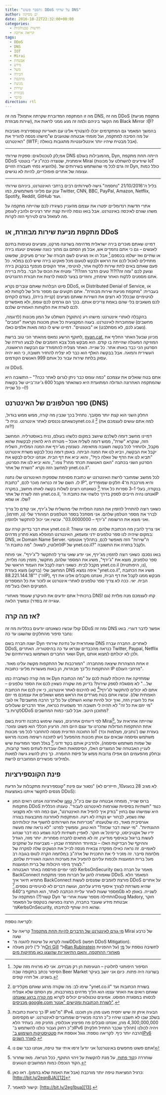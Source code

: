 ```yaml
---
title: "הסבר פשוט: DDoS על שרתי DNS"
author: ים מסיקה
date: 2016-10-22T22:32:00+00:00
categories:
  - חדשות טכנולוגיות
  - קריאה ארוכה
tags:
  - DDoS
  - DNS
  - IOT
  - Mirai
  - אבטחת
  - מידע
  - משל
  - הבירה
  - מתקפת
  - מניעת
  - שירות
  - מבוזרת
  - סייבר
direction: rtl
---
```


מה זו המתקפה המדוברת שקרתה אתמול? מה זה DNS, מה זה DDoS (מתקפת מניעת שירות מבוזרת), מה הקשר ביניהם ולמה זה מנע ממני לראות את Black Mirror :@?

בהמשך המאמר גם המתקדמים יוכלו להצטרף אלינו עם תאוריות קונספירציה מגניבות על מה הסיבה למתקפה, ועל מומחי אבטחה שטוענים ש"מישהו מנסה להוריד את האינטרנט" (WTF; אבל מבטיח שיהיו יותר אינטליגנטיות מתגובות בוואלה).

-----

אמ;לק לטכנולוגים: ספקית שירותי DNS מהמובילות בעולם, Dyn, הייתה תחת מתקפת DDoS אימתנית, שנוצרה ככה"נ ע"י בוטנטי Mirai (שיודעים להשתלט על מכונות IoT ולהוציא נפחי תעבורה הזויים). זה גרם לכל מי שהשתמש בשירותים של Dyn, כולל כמות עצומה של אתרים פופולריים, להיות לא נגישים.

----

בליל ה־21/10/2016 "נחסמה" גישה לשירותים רבים ברחבי האינטרנט, ביניהם שירותי ענק עם מליוני משתמשים, כמו Twitter, CNN, BBC, PayPal, Amazon, Netflix, Spotify, Reddit, GitHub ועוד.

אתרי חדשות רנדומליים יפטרו את עצמם מהעניין כשיגידו לכם שהייתה מתקפה על משהו שגרם לאיכסה באינטרנט. אבל בואו ננסה להיות קצת יותר רציניים ולהבין לעומק מה לעזאזל גרם לטירוף הזה לקרות.

## מתקפת מניעת שירות מבוזרת, או DDoS

דמיינו שאתם מוכרים בירה ישראלית מדהימה בשרונה מרקט, ומציעים טעימות בחינם לאנשים – גם כי אתם נחמדים אש, אבל מן הסתם גם מתוך כוונה שאנשים יטעמו בירה או שתיים ואז ישלמו בכספם.[^2] אבל הו אז מגיעים לשם חבורה של יצורים מעיקים, שפשוט מתחילים לאכול לכם את הראש ולבקש לטעום מכל פאקינג בירה שיש לכם במלאי. כל פעם שאתם באים לתת שירות ללקוח אחר, לגיטימי, אחד הקופים מנפנף בבקבוק בירה וצועק לכם "ומה זה?!?!? טעים הדבר הזה?!?" ומטיח את הכוס על הבר. בלית ברירה אתם מסמנים ללקוח האחר שימתין, וחוזרים בצער לנסות לרצות את חבורת הדגנרטים.

סיוט הבלהות שאתם עוברים נקרא DDoS, או Distributed Denial of Service, או בעברית: "מתקפת מניעת שירות מבוזרת". אתם תקועים עם מספר גדול של לקוחות לא לגיטימיים שבכלל לא רוצים את השירות שאתם מציעים (קניית בירה), בעודם לוקחים לכם משאבים בלי שהם באמת צריכים אותם. בכך הם גורמים לכם עומס, ולא מאפשרים לכם לשרת את הלקוחות האמתיים שלכם.

בהקבלה לאתרי אינטרנט: מישהו רע (התוקף) השתלט על המון מכונות (לדוגמה, מחשבים) שמחוברות לאינטרנט. בעגה המקצועית כל אותן מכונות נקראות "זומבים" (נשבע לכם, לא מסתלבט) או "בוטנטים". דמיינו שיש לו כמה מאות אלפים כאלו.

לתוקף הרשע נמאס מהאתר הכי טוב ברשת, [nyan.cat][1], מכיוון שבעל האתר החליף את המוזיקה המעולה שהייתה בו קודם. הוא מבקש מכל צבא הזומבים שלו לבצע הורדה של הסרטון הכי כבד באותו אתר. כל שנייה. האתר מצליח להתמודד עם הבקשה הראשונה, העשירית והמאה. אבל בבקשה האלף הוא כבר לא יצליח להחזיר תשובה, כי הוא יהיה עסוק בלתת שירות עבור כל אותם 999 האנשים הקודמים.

זה DDoS.

אתם בטח שואלים את עצמכם "כמה עומס כבר ניתן לגרום לאתר ככה?" – התשובה היא שהמתקפה האחרונה הגדולה המתועדת היא כשהאתר מקבל 600 ג'יגה־בייט של בקשות – כל שנייה(!)

## ספר הטלפונים של האינטרנט (DNS)

החלק השני הוא קצת יותר מסובך. נתחיל בכך שנבין מה קורה, ממש ממש בגדול, כשאתם נכנסים לאתר אינטרנט. נניח ל־ynet.co.il [^3] (למה אתם עושים לעצמכם את זה?!)

דמיינו מחשב דומה לשלכם שיושב במקום כלשהו בעולם, נניח באוסטרליה. המחשב הזה, שנקרא "שרת", ממש דומה לשליח אוכל – מטרתו היא להאזין לבקשות שהוא מקבל, ולהחזיר לכל בקשה תשובה מתאימה. כשנזמין מג'ירף את המנה המלזית, השליח יקבל את הבקשה, ויביא לנו את המנה הביתה. באופן דומה נוכל לבקש משרת אינטרנט "תביא לנו את הדף של וואלה כיף!", והוא יביא את דף הבית. אנחנו יכולים לבקש את הסרטון השני בכתבה "האם האנושות תכחד מחר? צפו:", והוא יביא לנו את הסרטון. למחשב הזה נקרא "השרת של אתר ynet.co.il".

לכל מחשב שמחובר לרשת האינטרנט יש כתובת מסוימת שספקית האינטרנט שלו נתנה לו. השם של זה כנראה מוכר לכם, "כתובת IP", והיא מורכבת מ־4 חלקים שמופרדים בנקודה, בעלי 1–3 ספרות כל אחד.[^4] כשאנחנו רוצים לשלוח בקשה לאותו מחשב, במקרה הזה לשרת של אתר ynet.co.il, אנחנו נהיה חייבים לספק בדרך כלשהי את כתובת ה־IP שלו. או שמא?

כשאני רוצה להתחיל להזמין את המנה המלזית שלי מהשליח של ג'ירף, אני קודם כל צריך לברר את מספר הטלפון שלהם. אני מסתכל בספר הטלפונים המהודר שלי (נו, תזרמו), ואני מוצא את הרשומה "ג'ירף – 03.0000000". עכשיו אני יכול להתקשר ולהזמין.

אותו דבר בדיוק קורה עם ynet.co.il: אני צריך להבין מה הכתובת שלהם. מה אני עושה? במקום שיהיה לנו ספר טלפונים ידני ומעפאן, האינטרנט המופלא מצא פתרון מדהים: DNS, או Domain Name Server. ה"שירות" הזה מאפשר לכם, בתהליך אוטומטי לחלוטין, לשאול: "מה כתובת ה־IP של ynet.co.il?" ולקבל בחזרה את התשובה.

בואו נסכם: כשאני רוצה להזמין מג'ירף, אני יודע שאני צריך להתקשר ל"ג'ירף". אני פותח ספר טלפונים, מוצא את "ג'ירף", משיג את המספר שלהם, מתקשר, מזמין מנה מלזית, מקבל לבית. כשאני רוצה לקבל את העמוד הראשי של ynet.co.il (נו, היפותטית), המחשב שלי (ברקע) מוצא בעזרת DNS איפה נמצא "ynet.co.il", משיג את הכתובת "88.221.144.18" (ה־IP), מבקש ממנו לקבל את דף הבית, ואנחנו מקבלים אלינו את דף הבית. יאי. ככה לא צריך ספר טלפונים לאתרי אינטרנט או לזכור את כל המספרים המציקים האלו בעל־פה.

ברכותיי! אתם יודעים את העיקרון שעומד מאחורי DNS! קחו לעצמכם מנה מלזית (גם עוגייה זה בסדר) ונמשיך הלאה.

## אז מה קרה?

קול! עכשיו כשאנחנו יודעים בכלליות מה זה DDoS ומה זה DNS אפשר לדבר דוגרי. בואו נחבר סיפור מהחלקים שהשגנו עד כה:

ישנה חברה בשם Dyn שאחראית על נתינת שירותי DNS לאתרים. החברה עברה DDoS, כנראה מהכבדים שנראו עד כה בהיסטוריה. האתרים Twitter, Paypal, Netflix ושאר החברים השתמשו בשירותיהם של Dyn, ולכן לא יכולתם למצוא אותם.

זו אחת ההצהרות שיצאה מהחברה: "המורכבות של ההתקפות מקשה עלינו מאוד. ההתקפות כל־כך מבוזרות, הן באות מעשרות מליוני כתובות IP מרחבי העולם".

אז מה קורה כשחברה כמו Dyn שמחזיקה את היכולת לענות לכם על "מה הכתובת של..." לא מסוגלת לספק שירות? בדיוק מה שקורה כשאין לכם את הספר טלפונים – אתם לא יכולים להתקשר לג'ירף![^5] (או להיכנס לאתר אינטרנט, כי אין לכם את הכתובת האמתית שלו). עכשיו אתם בטח מגרדים את הראש ממש ושואלים את עצמכם מי יוזם את כל העניין הזה, ואיך יכול להיות שהוא השתלט על כל־כך הרבה מחשבים? אז לגבי "מי יוזם את כל זה" לא תהיה לי תשובה חד משמעית כנראה, אחד הדברים שעלולים לקרות ב־DDoS מתוכנן היטב. אבל לגבי כמות המחשבים?

לפי דיווחים אחרונים, נעשה שימוש בתכנה זדונית בשם Mirai[^1], שהייתה אחראית על אחת ההתקפות הגדולות שהכרנו עד עצם היום הזה. הרעיון הכללי הוא פשוט ומוכר: התוכנה הזדונית מנסה להתחבר לכל מני מכונות IoT (נתבים, מצלמות וכד') בעזרת שם משתמש וסיסמה שבאים עם אותן מכונות מהמפעל (יש לתוכנה רשימה מוכנה מראש של שמות משתמש וסיסמה), ולהדביק אותם בקוד זדוני.[^6] בגלל חוסר המודעות שיש לעניין האבטחה של המוצרים האלו, הסיסמאות האלו עובדות לעתים מאוד קרובות, ובחלק מהפעמים הם אפילו צרובות ממש על פיסת החומרה. כך ניתן להשיג גישה למאות ולמיליוני מכשירים המחוברים לרשת.

## פינת הקונספירציות

נסגור עם פינת "קונספירציות מתקבלות על הדעת" (לא מגיב 28 בנענע10, חייזרים לא מנסים לתקשר איתנו באמצעות DDoS):

  * ברוס שנייר, מומחה אבטחה עם שם בינ"ל, [טוען][2] שלאחרונה אנחנו רואים המון מתקפות DDoS כנגד "תשתיות בסיסיות שגורמות לאינטרנט לעבוד". טענתו הכללית היא שמישהו שם בחוץ "בודק איך להפיל את האינטרנט", ועם כמה הזוי ולא מקצועי שזה נשמע, לבחור יש נקודה לא רעה. המתקפות לאחרונה מתבצעות בצורה אגרסיבית מאוד, כזו שלטענתו "מכריחות את השירותים לחשוף את יכולותיהם ההגנתיות". "מי יעשה דבר שכזה?" הוא טוען, וממשיך לפרט: "לא נראה שזה מעשה ידיו של אקטיביסט, קרימינל או חוקר. לאפיין תשתיות ליבה נשמע כמו דבר שנהוג לעשות בריגול ובאיסוף מודיעין. זה לא מתאים לחברה מסחרית. יותר מזה, הגודל וההיקף של הבדיקות האלו – ובמיוחד ההתמדה שבהן – מצביעות על שחקנים לאומיים. זה נראה כאילו מפקדה צבאית מנסה לכייל את הנשקים שלה למקרה של מלחמת סייבר. זה מזכיר לי את התכנית של ארה"ב במלחמה הקרה לטוס בגובה רב מעל ברית המועצות ולכפות עליהם להפעיל את מערכות ההגנה האווירית שלהם, לצורך מיפוי היכולות של ברית המועצות."
  * לפני יומיים פורסמה באתר האבטחה KerbsOnSecurity מאמר על חברה בשם BackConnect שאמורה להגן על חברות מפני מתקפות DDoS. המאמר הלא מחמיא תיאר איך BackConnect פורצת לזומבים שמנסים לעשות DDoS על אתרים שהיא משרתת לצורך איסוף מידע עליהם, ועושה דברים לא לגיטימיים נוספים.[^7] מספר שעות לאחר עליית הכתבה לאתר, הוא הותקף ב־640Gb לשנייה. באופן לא קשור(?) המתקפה על Dyn התחילה מספר שעות אחרי ש־Doug Madory, חוקר אבטחת מידע שעובד בחברה, הרצה בפגישה בטקסס על המאמר מ־KerbsOnSecurity, שהוא היה שותף לכתיבתו.

----

לקריאה נוספת:

  * [מי גורם לאינטרנט של הדברים להיות תחת מתקפה?][3] קריאה על Mirai של כרבע שעה
  * שווה לקרוא על שיטות להגנה מ־DDoS (חפשו DDoS Mitigation).
  * לינק מעולה (ת' ל־[Ori Gill][4] ול־[Ran Rubinstein][5] על ההפניות) לחשיבה נוספת על [מי מאחורי ההתקפה, והאם התיאוריות שהוצגו כאן מחזיקות מים][6]

[^1]: שוחררה כ[קוד פתוח][7], על מנת להקשות על זיהוי התוקף, ככל הנראה. מאז שחרור הקוד הוכפלו כמות המחשבים הנגועים.

[^2]: הסיפור היפותטי לחלוטין – הטעימות הן רק מברזים. אני לא מרוויח מזה שקל. הסיפור נכתב בתקופה שבה Beer Market בשרונה היה פתוח. כיום אני יושב בעיקר בשניט. אל תהיו קופים.

[^3]: שימו לב: מה שקורה מרגע שאתם מקלידים "ynet.co.il" בשורת הכתובות ועד שאתם רואים את האתר עצמו הוא הליך מדהים במורכבותו, ומן הסתם שלא אצליח לכסותו במסגרת הפוסט. אמיצים טכנולוגיים יכולים לקרוא [מה קורה ברגע שאנחנו מכניסים google.com לשורת הכתובות ומקישים "אנטר"][9].

[^4]: כך נראות כתובות IP מ"סוג" IPv4. הבעיה איתן זה שיש יחסית מעט מהן והן תוכננו בשלב שבו לא חשבנו שיהיו כ"כ הרבה מכשירים שמחוברים לאינטרנט. יש מקסימום 4,300,000,000 מהן, ואנחנו סובלים פה מפיצוץ אוכלוסין. מחניק פה. בעתיד הלא כ"כ רחוק נעבור כולנו להשתמש ב־IPv6 (תהליך שכבר התחיל חלקית) ויהיה לכולנו הרבה יותר כיף. לקריאה נוספת: גוגל אוספת את [סטטיסטיקות השימוש ב־IPv6 לאורך השנים][11].

[^5]: אתם פשוט מחפשים באינטרנט! אני יודע! זרמו איתי עוד טיפה, אנחנו כבר שם נו!

[^6]: כרגיל המציאות טיפה יותר מורכבת (אבל את האמת שלא בהמון). ראו כאן: [http://bit.ly/2eqnBJA][12]

[^7]: קישור למאמר: [http://bit.ly/2eg1bua][13].

 [1]: https://www.nyan.cat/
 [2]: http://bit.ly/2erEg0T
 [3]: https://bit.ly/2dX6Ou0
 [4]: https://www.facebook.com/ori.gill
 [5]: https://www.facebook.com/ranru
 [6]: https://blog.erratasec.com/2016/10/some-notes-on-todays-dns-ddos.html?m=1
 [7]: https://github.com/jgamblin/Mirai-Source-Code
 [8]: https://www.facebook.com/BeerMarketTLV
 [9]: https://github.com/alex/what-happens-when
 [10]: https://google.com
 [11]: https://www.google.com/intl/en/ipv6/statistics.html
 [12]: https://bit.ly/2eqnBJA
 [13]: https://krebsonsecurity.com/2016/09/ddos-mitigation-firm-has-history-of-hijacks/
 [14]: https://www.oracle.com/cloud/networking/dns/
